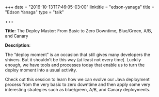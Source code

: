 +++
date = "2016-10-13T17:46:05-03:00"
linktitle = "edson-yanaga"
title = "Edson Yanaga"
type = "talk"

+++

<div class="span-15  ">
  <div class="span-15  last ">
  <p><strong>Title:</strong>
The Deploy Master: From Basic to Zero Downtime, Blue/Green, A/B, and Canary
</p>

<p><strong>Description:</strong></p>

<p>
The “deploy moment” is an occasion that still gives many developers the shivers. But it shouldn’t be this way (at least not every time). Luckily enough, we have tools and processes today that enable us to turn the deploy moment into a usual activity.</p>

<p>Check out this session to learn how we can evolve our Java deployment process from the very basic to zero downtime and then apply some very interesting strategies such as blue/green, A/B, and Canary deployments.</p>

  </div>
</div>
